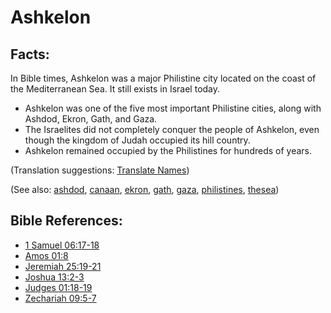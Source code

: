 # Ashkelon #

## Facts: ##

In Bible times, Ashkelon was a major Philistine city located on the coast of the Mediterranean Sea. It still exists in Israel today.

* Ashkelon was one of the five most important Philistine cities, along with Ashdod, Ekron, Gath, and Gaza.
* The Israelites did not completely conquer the people of Ashkelon, even though the kingdom of Judah occupied its hill country.
* Ashkelon remained occupied by the Philistines for hundreds of years.

(Translation suggestions: [Translate Names](https://git.door43.org/Door43/en-ta-translate-vol1/src/master/content/translate_names.md))

(See also: [ashdod](../other/ashdod.md), [canaan](../other/canaan.md), [ekron](../other/ekron.md), [gath](../other/gath.md), [gaza](../other/gaza.md), [philistines](../other/philistines.md), [thesea](../other/thesea.md))

## Bible References: ##

* [1 Samuel 06:17-18](https://door43.org/en/bible/notes/1sa/06/17)
* [Amos 01:8](https://door43.org/en/bible/notes/amo/01/08)
* [Jeremiah 25:19-21](https://door43.org/en/bible/notes/jer/25/19)
* [Joshua 13:2-3](https://door43.org/en/bible/notes/jos/13/02)
* [Judges 01:18-19](https://door43.org/en/bible/notes/jdg/01/18)
* [Zechariah 09:5-7](https://door43.org/en/bible/notes/zec/09/05)

